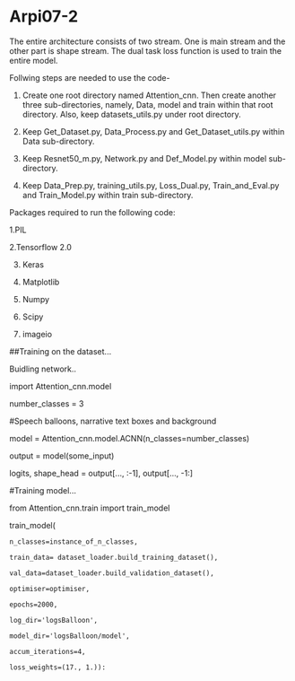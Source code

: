 # Arpi07-2


The entire architecture consists of two stream. One is main stream and the other part is shape stream. The dual task loss function is used to train the entire model.


Follwing steps are needed to use the code- 

1. Create one root directory named Attention_cnn. Then create another three sub-directories, namely, Data, model and train within that root directory. Also, keep datasets_utils.py under root directory.

2. Keep Get_Dataset.py, Data_Process.py and Get_Dataset_utils.py within Data sub-directory.

3. Keep Resnet50_m.py, Network.py and Def_Model.py within model sub-directory.

4. Keep Data_Prep.py, training_utils.py, Loss_Dual.py, Train_and_Eval.py and Train_Model.py within train sub-directory. 


Packages required to run the following code:

1.PIL

2.Tensorflow 2.0

3. Keras

4. Matplotlib

5. Numpy

6. Scipy

7. imageio



##Training on the dataset...


Buidling network..

import Attention_cnn.model

number_classes = 3 

#Speech balloons, narrative text boxes and background

model = Attention_cnn.model.ACNN(n_classes=number_classes)

output = model(some_input)

logits, shape_head = output[..., :-1], output[..., -1:]


#Training model...

from Attention_cnn.train import train_model

train_model(

    n_classes=instance_of_n_classes,
    
    train_data= dataset_loader.build_training_dataset(),
    
    val_data=dataset_loader.build_validation_dataset(),
    
    optimiser=optimiser,
    
    epochs=2000,
    
    log_dir='logsBalloon',
    
    model_dir='logsBalloon/model',
    
    accum_iterations=4,
    
    loss_weights=(17., 1.)):
    
    
    



